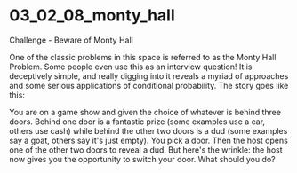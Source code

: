 # 03_02_08_monty_hall

Challenge - Beware of Monty Hall

One of the classic problems in this space is referred to as the Monty Hall Problem. Some people even use this as an interview question! It is deceptively simple, and really digging into it reveals a myriad of approaches and some serious applications of conditional probability. The story goes like this:

You are on a game show and given the choice of whatever is behind three doors. Behind one door is a fantastic prize (some examples use a car, others use cash) while behind the other two doors is a dud (some examples say a goat, others say it's just empty). You pick a door. Then the host opens one of the other two doors to reveal a dud. But here's the wrinkle: the host now gives you the opportunity to switch your door. What should you do?
